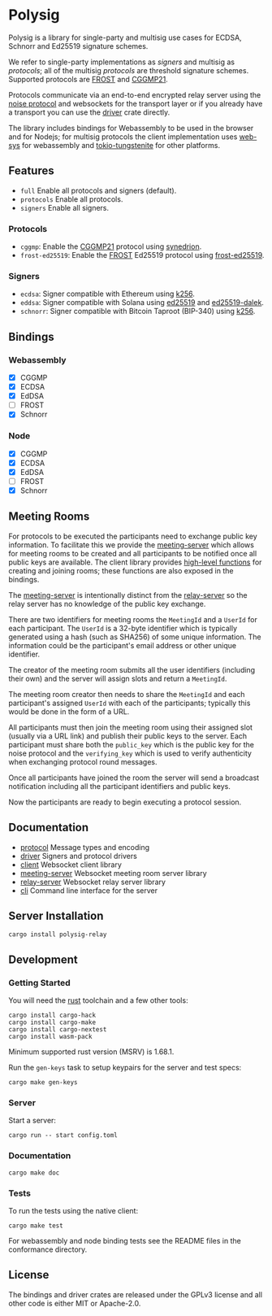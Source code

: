 # Polysig

Polysig is a library for single-party and multisig use cases for ECDSA, Schnorr and Ed25519 signature schemes.

We refer to single-party implementations as *signers* and multisig as *protocols*; all of the multisig *protocols* are threshold signature schemes. Supported protocols are [FROST][] and [CGGMP21][].

Protocols communicate via an end-to-end encrypted relay server using the [noise protocol][] and websockets for the transport layer or if you already have a transport you can use the [driver](/crates/driver) crate directly.

The library includes bindings for Webassembly to be used in the browser and for Nodejs; for multisig protocols the client implementation uses [web-sys][] for webassembly and [tokio-tungstenite][] for other platforms.

## Features

* `full` Enable all protocols and signers (default).
* `protocols` Enable all protocols.
* `signers` Enable all signers.

### Protocols

* `cggmp`: Enable the [CGGMP21][] protocol using [synedrion](https://docs.rs/synedrion/).
* `frost-ed25519`: Enable the [FROST][] Ed25519 protocol using  [frost-ed25519](https://docs.rs/frost-ed25519/).

### Signers

* `ecdsa`: Signer compatible with Ethereum using [k256](https://docs.rs/k256/latest/k256/).
* `eddsa`: Signer compatible with Solana using [ed25519](https://docs.rs/ed25519/latest/ed25519/) and [ed25519-dalek](https://docs.rs/ed25519-dalek/latest/ed25519_dalek/).
* `schnorr`: Signer compatible with Bitcoin Taproot (BIP-340) using [k256](https://docs.rs/k256/latest/k256/).

## Bindings

### Webassembly

* [x] CGGMP
* [x] ECDSA
* [x] EdDSA
* [ ] FROST
* [x] Schnorr

### Node

* [x] CGGMP
* [x] ECDSA
* [x] EdDSA
* [ ] FROST
* [x] Schnorr

## Meeting Rooms

For protocols to be executed the participants need to exchange public key information. To facilitate this we provide the [meeting-server][] which allows for meeting rooms to be created and all participants to be notified once all public keys are available. The client library provides [high-level functions](https://docs.rs/polysig-client/latest/polysig_client/meeting/index.html) for creating and joining rooms; these functions are also exposed in the bindings.

The [meeting-server][] is intentionally distinct from the [relay-server][] so the relay server has no knowledge of the public key exchange.

There are two identifiers for meeting rooms the `MeetingId` and a `UserId` for each participant. The `UserId` is a 32-byte identifier which is typically generated using a hash (such as SHA256) of some unique information. The information could be the participant's email address or other unique identifier.

The creator of the meeting room submits all the user identifiers (including their own) and the server will assign slots and return a `MeetingId`.

The meeting room creator then needs to share the `MeetingId` and each participant's assigned `UserId` with each of the participants; typically this would be done in the form of a URL.

All participants must then join the meeting room using their assigned slot (usually via a URL link) and publish their public keys to the server. Each participant must share both the `public_key` which is the public key for the noise protocol and the `verifying_key` which is used to verify authenticity when exchanging protocol round messages.

Once all participants have joined the room the server will send a broadcast notification including all the participant identifiers and public keys.

Now the participants are ready to begin executing a protocol session.

## Documentation

* [protocol][] Message types and encoding
* [driver][] Signers and protocol drivers
* [client][] Websocket client library
* [meeting-server][] Websocket meeting room server library
* [relay-server][] Websocket relay server library
* [cli][] Command line interface for the server

## Server Installation

```
cargo install polysig-relay
```

## Development

### Getting Started

You will need the [rust][] toolchain and a few other tools:

```
cargo install cargo-hack
cargo install cargo-make
cargo install cargo-nextest
cargo install wasm-pack
```

Minimum supported rust version (MSRV) is 1.68.1.

Run the `gen-keys` task to setup keypairs for the server and test specs:

```
cargo make gen-keys
```

### Server

Start a server:

```
cargo run -- start config.toml
```

### Documentation

```
cargo make doc
```

### Tests

To run the tests using the native client:

```
cargo make test
```

For webassembly and node binding tests see the README files in the conformance directory.

## License

The bindings and driver crates are released under the GPLv3 license and all other code is either MIT or Apache-2.0.

[CGGMP21]: https://eprint.iacr.org/2021/060
[FROST]: https://datatracker.ietf.org/doc/rfc9591/
[noise protocol]: https://noiseprotocol.org/
[rust]: https://www.rust-lang.org/
[playwright]: https://playwright.dev
[web-sys]: https://docs.rs/web-sys
[tokio-tungstenite]: https://docs.rs/tokio-tungstenite
[protocol]: https://docs.rs/polysig-protocol
[driver]: https://docs.rs/polysig-driver
[client]: https://docs.rs/polysig-client
[relay-server]: https://docs.rs/polysig-relay-server
[meeting-server]: https://docs.rs/polysig-meeting-server
[cli]: https://docs.rs/polysig-server
